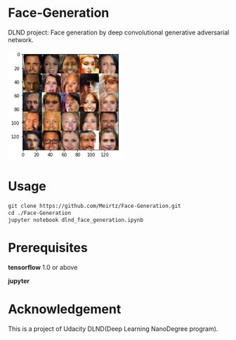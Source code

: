 # Face-Generation
DLND project: Face generation by deep convolutional generative adversarial network.

<img src="assets/g_faces.jpg">

# Usage
```
git clone https://github.com/Meirtz/Face-Generation.git
cd ./Face-Generation
jupyter notebook dlnd_face_generation.ipynb
```

# Prerequisites
**tensorflow** 1.0 or above

**jupyter**

# Acknowledgement
This is a project of Udacity DLND(Deep Learning NanoDegree program).

